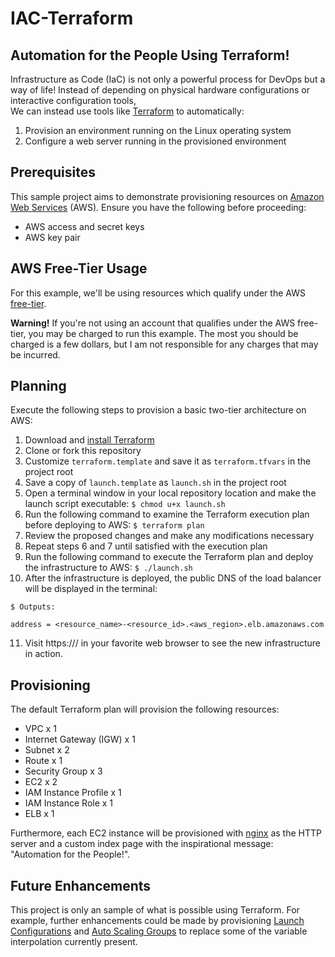 # IAC-Terraform
## Automation for the People Using Terraform!
Infrastructure as Code (IaC) is not only a powerful process for DevOps but a way of life!
Instead of depending on physical hardware configurations or interactive configuration tools,  
We can instead use tools like [Terraform](https://www.terraform.io) to automatically: 

1. Provision an environment running on the Linux operating system
2. Configure a web server running in the provisioned environment

## Prerequisites
This sample project aims to demonstrate provisioning resources on [Amazon Web Services](https://aws.amazon.com) (AWS). 
Ensure you have the following before proceeding:
* AWS access and secret keys
* AWS key pair

## AWS Free-Tier Usage
For this example, we'll be using resources which qualify under the AWS [free-tier](https://aws.amazon.com/free/). 

**Warning!** 
If you're not using an account that qualifies under the AWS free-tier, you may be charged to run this example. 
The most you should be charged is a few dollars, but I am not responsible for any charges that may be incurred.

## Planning
Execute the following steps to provision a basic two-tier architecture on AWS:

1. Download and [install Terraform](https://www.terraform.io/intro/getting-started/install.html)
2. Clone or fork this repository
3. Customize `terraform.template` and save it as `terraform.tfvars` in the project root
4. Save a copy of `launch.template` as `launch.sh` in the project root
5. Open a terminal window in your local repository location and make the launch script executable:
```$ chmod u+x launch.sh```
6. Run the following command to examine the Terraform execution plan before deploying to AWS:
```$ terraform plan```
7. Review the proposed changes and make any modifications necessary
8. Repeat steps 6 and 7 until satisfied with the execution plan
9. Run the following command to execute the Terraform plan and deploy the infrastructure to AWS:
```$ ./launch.sh```
10. After the infrastructure is deployed, the public DNS of the load balancer will be displayed in the terminal:
```
$ Outputs:

address = <resource_name>-<resource_id>.<aws_region>.elb.amazonaws.com
```

11. Visit https://<elb-address>/ in your favorite web browser to see the new infrastructure in action.

## Provisioning
The default Terraform plan will provision the following resources:
- VPC x 1
- Internet Gateway (IGW) x 1
- Subnet x 2
- Route x 1
- Security Group x 3
- EC2 x 2
- IAM Instance Profile x 1
- IAM Instance Role x 1
- ELB x 1

Furthermore, each EC2 instance will be provisioned with [nginx](http://nginx.org/en/) as the HTTP server 
and a custom index page with the inspirational message: "Automation for the People!".

## Future Enhancements
This project is only an sample of what is possible using Terraform. For example, further enhancements could be made by
provisioning [Launch Configurations](https://www.terraform.io/docs/providers/aws/r/launch_configuration.html) and [Auto Scaling Groups](https://www.terraform.io/docs/providers/aws/r/autoscaling_group.html) to replace some of the variable interpolation
currently present.
